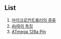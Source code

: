 List
----

1.	[마이크로컨트롤러의 종류](https://github.com/maaaaaaaax12/ATmega128a_Study/blob/master/Minseo/Microprocersor.md)
2.	[AVR의 특징](https://github.com/maaaaaaaax12/ATmega128a_Study/blob/master/Minseo/AVR.md)
3.	[ATmega 128a Pin](https://github.com/maaaaaaaax12/ATmega128a_Study/blob/master/Minseo/ATmega128a_Register.md)
